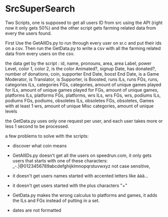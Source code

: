 # SrcSuperSearch
Two Scripts, one is supposed to get all users ID from src using the API (right now it only gets 50%) and the other script gets farming related data from every the users found.

First Use the GetAllIDs.py to run through every user on sr.c and put their ids on a csv.
Then run the GetData.py to write a csv with all the farming related data from every users on the csv.

the data get by the script : id, name, pronouns, area, area Label, power Level, color 1, color 2, is the color Animated?, signup Date, has donated?, number of donations, coin, supporter End Date, boost End Date, is a Game Moderator, is Translator, is Supporter, is Boosted, runs ILs, runs FGs, runs, categories ILs, categories FGs, categories, amount of unique games played for ILs, amount of unique games played for FGs, amount of unique games, platforms ILs, platforms FGs, platforms, wrs ILs, wrs FGs, wrs, podiums ILs, podiums FGs, podiums, obsoletes ILs, obsoletes FGs, obsoletes, Games with at least 1 wrs, amount of unique Misc categories, amount of unique levels

the GetData.py uses only one request per user, and each user takes more or less 1 second to be processed.

a few problems to solve with the scripts:

 - discover what coin means

 - GetAllIDs.py doesn't get all the users on speedrun.com, it only gets users that starts with one of these characters: _-.|@0123456789abcdefghijklmnopqrstuvwxyz not case sensitive,
 - it doesn't get users names started with accented letters like áàä...
 - it doesn't get users started with the plus characters "+"
 
 - GetData.py makes the wrong calculus to platforms and games, it adds the ILs and FGs instead of putting in a set.
 - dates are not formatted
